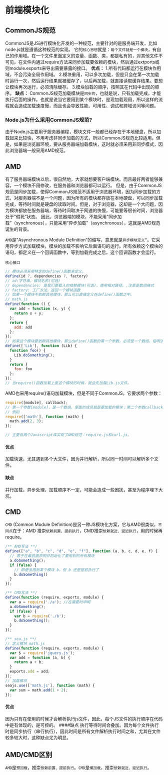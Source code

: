 # 前端模块化
## CommonJS规范
CommonJS是JS进行模块化开发的一种规范，主要针对的是服务端开发，比如node.js就是遵循这种规范的实现。
它的`核心思想`就是：`每个文件就是一个模块`，有自己的作用域。在一个文件里面定义的变量、函数、类，都是私有的，对其他文件不可见。在文件内通过require方法来同步加载要依赖的模块，然后通过extports或则module.exports来导出需要暴露的接口。
**优点：**
1.所有代码都运行在模块作用域，不会污染全局作用域。
2.模块重用，可以多次加载，但是只会在第一次加载时运行一次，然后运行结果就被缓存了，以后再加载，就直接读取缓存结果。要想让模块再次运行，必须清除缓存。
3.模块加载的顺序，按照其在代码中出现的顺序。
**缺点：**
CommonJS规范加载模块是`同步的`，也就是说，只有加载完成，才能执行后面的操作。也就是说当它要用到某个模块时，是现加载现用，所以这样的流程就会造成加载速度慢，而且也会导致性能、可用性、调试和跨域访问等问题。

### Node.js为什么采用CommonJS规范?
由于Node.js主要用于服务器编程，模块文件一般都已经存在于本地硬盘，所以加载起来比较快，不用考虑非同步加载的方式，所以CommonJS规范比较适用。但是，如果是浏览器环境，要从服务器端加载模块，这时就必须采用非同步模式，因此浏览器端一般采用AMD规范。

## AMD
有了服务器端模块以后，很自然地，大家就想要客户端模块。而且最好两者能够兼容，一个模块不用修改，在服务器和浏览器都可以运行。
但是，由于CommonJS规范是同步加载，使得CommonJS规范不适用于浏览器环境，因为同步加载的方式，对服务器端不是一个问题，因为所有的模块都存放在本地硬盘，可以同步加载完成，等待时间就是硬盘的读取时间。但是，对于浏览器，这却是一个大问题，因为模块都放在服务器端，等待时间取决于网速的快慢，可能要等很长时间，浏览器处于”假死”状态。 因此，浏览器端的模块，不能采用”同步加载”（synchronous），只能采用”异步加载”（asynchronous），这就是AMD规范诞生的背景。

`AMD`是”Asynchronous Module Definition”的缩写，意思就是`异步模块定义”`。它采用异步方式加载模块，模块的加载不影响它后面语句的运行。所有依赖这个模块的语句，都定义在一个回调函数中，等到加载完成之后，这个回调函数才会运行。

`核心接口`
```javascript
// 模块必须采用特定的define()函数来定义。
define(id ?, dependencies ?, factory)
// id:字符串，模块名称(可选)
// dependencies: 是我们要载入的依赖模块(可选)，使用相对路径。,注意是数组格式
// factory: 工厂方法，返回一个模块函数
// 如果一个模块不依赖其他模块，那么可以直接定义在define()函数之中。
// math.js
define(function () {
  var add = function (x, y) {
    return x + y;
  };
  return {
    add: add
  };
});
// 如果这个模块要依赖其他模块，那么define()函数的第一个参数，必须是一个数组，指明该模块的依赖性。
define(['Lib'], function (Lib) {
  function foo() {
    Lib.doSomething();
  }
  return {
    foo: foo
  };
});
// 当require()函数加载上面这个模块的时候，就会先加载Lib.js文件。
```
AMD也采用require()语句加载模块，但是不同于CommonJS，它要求两个参数：
```javascript
require([module], callback);
// 第一个参数[module]，是一个数组，里面的成员就是要加载的模块；第二个参数callback，则是加载成功之后的回调函数。
// 例如
require(['math'], function (math) {
  math.add(2, 3);
});

// 主要有两个Javascript库实现了AMD规范：require.js和curl.js。
```

#### 优点
加载快速，尤其遇到多个大文件，因为并行解析，所以同一时间可以解析多个文件。

#### 缺点
并行加载，异步处理，加载顺序不一定，可能会造成一些困扰，甚至为程序埋下大坑。

## CMD
`CMD` (Common Module Definition)是另一种JS模块化方案，它与AMD很类似，`不同点`在于：AMD 推崇`依赖前置、提前执行`，CMD推崇`依赖就近、延迟执行`，用的时候再require。
```javascript
/** AMD写法 **/
define(["a", "b", "c", "d", "e", "f"], function (a, b, c, d, e, f) {
  // 等于在最前面声明并初始化了要用到的所有模块
  a.doSomething();
  if (false) {
    // 即便没用到某个模块 b，但 b 还是提前执行了
    b.doSomething()
  }
});

/** CMD写法 **/
define(function (require, exports, module) {
  var a = require('./a'); //在需要时申明
  a.doSomething();
  if (false) {
    var b = require('./b');
    b.doSomething();
  }
});

/** sea.js **/
// 定义模块 math.js
define(function (require, exports, module) {
  var $ = require('jquery.js');
  var add = function (a, b) {
    return a + b;
  }
  exports.add = add;
});
// 加载模块
seajs.use(['math.js'], function (math) {
  var sum = math.add(1 + 2);
});
```

#### 优点
因为只有在使用的时候才会解析执行js文件，因此，每个JS文件的执行顺序在代码中是有体现的，是可控的。
####缺点
执行等待时间会叠加。因为每个文件执行时是同步执行（串行执行），因此时间是所有文件解析执行时间之和，尤其在文件较多较大时，这种缺点尤为明显。


## AMD/CMD区别
`AMD`是`预加载`，推崇`依赖前置、提前执行`。`CMD`是`懒加载`，推崇`依赖就近、延迟执行`。

